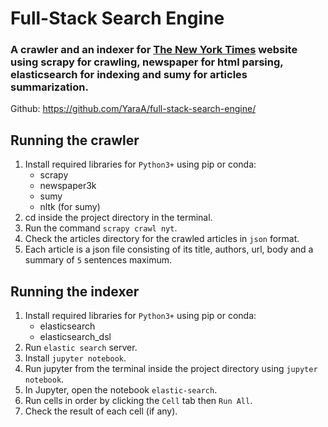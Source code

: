 # Full-Stack Search Engine
### A crawler and an indexer for [The New York Times](nyt.com) website using scrapy for crawling, newspaper for html parsing, elasticsearch for indexing and sumy for articles summarization.
Github: https://github.com/YaraA/full-stack-search-engine/

## Running the crawler
1. Install required libraries for `Python3+` using pip or conda:
	* scrapy
	* newspaper3k
	* sumy
	* nltk (for sumy)
1. cd inside the project directory in the terminal.
1. Run the command `scrapy crawl nyt`.
1. Check the articles directory for the crawled articles in `json` format.
1. Each article is a json file consisting of its title, authors, url, body and a summary of `5` sentences maximum.

## Running the indexer
1. Install required libraries for `Python3+` using pip or conda:
	* elasticsearch
	* elasticsearch_dsl
1. Run `elastic search` server.
1. Install `jupyter notebook`.
1. Run jupyter from the terminal inside the project directory using `jupyter notebook`.
1. In Jupyter, open the notebook `elastic-search`.
1. Run cells in order by clicking the `Cell` tab then `Run All`.
1. Check the result of each cell (if any).
